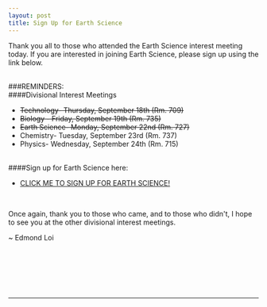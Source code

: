 ```yaml
---
layout: post
title: Sign Up for Earth Science
---
```



Thank you all to those who attended the Earth Science interest meeting today. If you are interested in joining Earth Science, please sign up using the link below. 
<br><br>

###REMINDERS:
<br>
####Divisional Interest Meetings

- <del>Technology- Thursday, September 18th (Rm. 709)</del>
- <del>Biology - Friday, September 19th (Rm. 735)</del>
- <del>Earth Science- Monday, September 22nd (Rm. 727)</del>
- Chemistry- Tuesday, September 23rd (Rm. 737)
- Physics- Wednesday, September 24th (Rm. 715)

<br>
####Sign up for Earth Science here:

- <a href="http://stuyscioly.github.io/essignup" target=_blank>CLICK ME TO SIGN UP FOR EARTH SCIENCE!</a>

<br>

Once again, thank you to those who came, and to those who didn't, I hope to see you at the other divisional interest meetings.

~ Edmond Loi

<br>
<br>
<br>
<br>
<br>
<hr>
<br>
<br>
<br>
<br>
<br>
